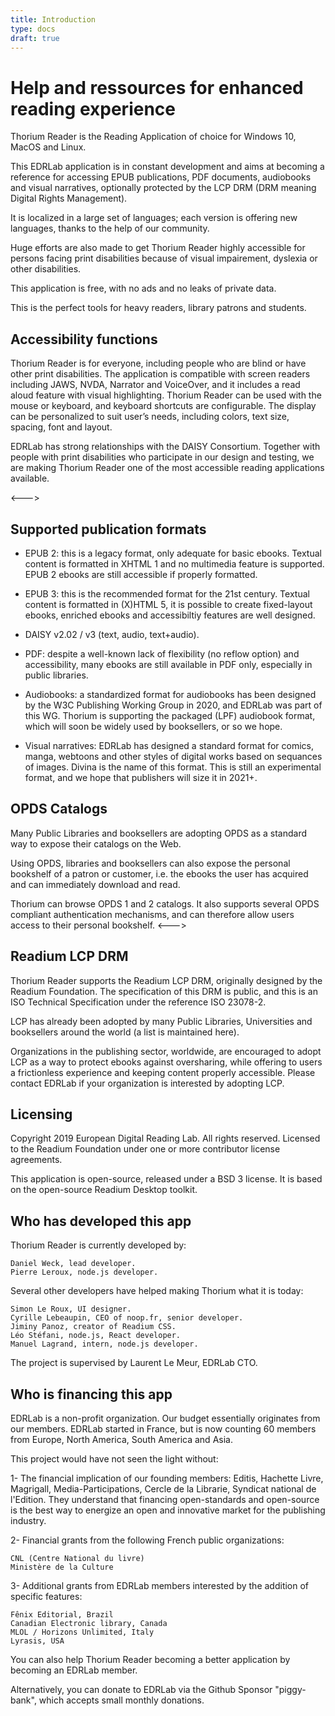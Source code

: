 ```yaml
---
title: Introduction
type: docs
draft: true
---
```


# Help and ressources for enhanced reading experience

Thorium Reader is the Reading Application of choice for Windows 10, MacOS and Linux.

This EDRLab application is in constant development and aims at becoming a reference for accessing EPUB publications, PDF documents, audiobooks and visual narratives, optionally protected by the LCP DRM (DRM meaning Digital Rights Management).

It is localized in a large set of languages; each version is offering new languages, thanks to the help of our community.

Huge efforts are also made to get Thorium Reader highly accessible for persons facing print disabilities because of visual impairement, dyslexia or other disabilities.

This application is free, with no ads and no leaks of private data.

This is the perfect tools for heavy readers, library patrons and students.



## Accessibility functions

Thorium Reader is for everyone, including people who are blind or have other print disabilities. The application is compatible with screen readers including JAWS, NVDA, Narrator and VoiceOver, and it includes a read aloud feature with visual highlighting. Thorium Reader can be used with the mouse or keyboard, and keyboard shortcuts are configurable. The display can be personalized to suit user’s needs, including colors, text size, spacing, font and layout.

EDRLab has strong relationships with the DAISY Consortium. Together with people with print disabilities who participate in our design and testing, we are making Thorium Reader one of the most accessible reading applications available.

<--->

## Supported publication formats

* EPUB 2: this is a legacy format, only adequate for basic ebooks. Textual content is formatted in XHTML 1 and no multimedia feature is supported. EPUB 2 ebooks are still accessible if properly formatted.

* EPUB 3: this is the recommended format for the 21st century. Textual content is formatted in (X)HTML 5, it is possible to create fixed-layout ebooks, enriched ebooks and accessibiltiy features are well designed.

* DAISY v2.02 / v3 (text, audio, text+audio).

* PDF: despite a well-known lack of flexibility (no reflow option) and accessibility, many ebooks are still available in PDF only, especially in public libraries.

* Audiobooks: a standardized format for audiobooks has been designed by the W3C Publishing Working Group in 2020, and EDRLab was part of this WG. Thorium is supporting the packaged (LPF) audiobook format, which will soon be widely used by booksellers, or so we hope.

* Visual narratives: EDRLab has designed a standard format for comics, manga, webtoons and other styles of digital works based on sequances of images. Divina is the name of this format. This is still an experimental format, and we hope that publishers will size it in 2021+.





## OPDS Catalogs

Many Public Libraries and booksellers are adopting OPDS as a standard way to expose their catalogs on the Web.

Using OPDS, libraries and booksellers can also expose the personal bookshelf of a patron or customer, i.e. the ebooks the user has acquired and can immediately download and read.

Thorium can browse OPDS 1 and 2 catalogs. It also supports several OPDS compliant authentication mechanisms, and can therefore allow users access to their personal bookshelf.
<--->

## Readium LCP DRM

Thorium Reader supports the Readium LCP DRM, originally designed by the Readium Foundation. The specification of this DRM is public, and this is an ISO Technical Specification under the reference ISO 23078-2.

LCP has already been adopted by many Public Libraries, Universities and booksellers around the world (a list is maintained here).

Organizations in the publishing sector, worldwide, are encouraged to adopt LCP as a way to protect ebooks against oversharing, while offering to users a frictionless experience and keeping content properly accessible. Please contact EDRLab if your organization is interested by adopting LCP.



## Licensing

Copyright 2019 European Digital Reading Lab. All rights reserved. Licensed to the Readium Foundation under one or more contributor license agreements.

This application is open-source, released under a BSD 3 license. It is based on the open-source Readium Desktop toolkit.

## Who has developed this app

Thorium Reader is currently developed by:

    Daniel Weck, lead developer.
    Pierre Leroux, node.js developer.

Several other developers have helped making Thorium what it is today:

    Simon Le Roux, UI designer.
    Cyrille Lebeaupin, CEO of noop.fr, senior developer.
    Jiminy Panoz, creator of Readium CSS.
    Léo Stéfani, node.js, React developer.
    Manuel Lagrand, intern, node.js developer.

The project is supervised by Laurent Le Meur, EDRLab CTO.

## Who is financing this app

EDRLab is a non-profit organization. Our budget essentially originates from our members. EDRLab started in France, but is now counting 60 members from Europe, North America, South America and Asia.

This project would have not seen the light without:

1- The financial implication of our founding members: Editis, Hachette Livre, Magrigall, Media-Participations, Cercle de la Librarie, Syndicat national de l'Edition. They understand that financing open-standards and open-source is the best way to energize an open and innovative market for the publishing industry.

2- Financial grants from the following French public organizations:

    CNL (Centre National du livre)
    Ministère de la Culture

3- Additional grants from EDRLab members interested by the addition of specific features:

    Fênix Editorial, Brazil
    Canadian Electronic library, Canada
    MLOL / Horizons Unlimited, Italy
    Lyrasis, USA

You can also help Thorium Reader becoming a better application by becoming an EDRLab member.

Alternatively, you can donate to EDRLab via the Github Sponsor "piggy-bank", which accepts small monthly donations.

